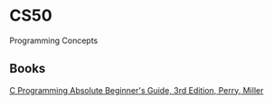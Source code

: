 # CS50

Programming Concepts

## Books
[C Programming Absolute Beginner's Guide, 3rd Edition, Perry, Miller](./C_Programming_Perry)  